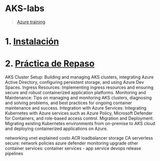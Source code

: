 # AKS-labs <!-- omit in toc -->
> [Azure training](https://azure.microsoft.com/en-us/resources/training-and-certifications/kubernetes)

#  1. [Instalación](/01.%20Instalacion.md)
#  2. [Práctica de Repaso](/02.%20Practica%20Repaso.md)








AKS Cluster Setup: Building and managing AKS clusters, integrating Azure Active Directory, configuring persistent storage, and using Azure Dev Spaces.
Ingress Resources: Implementing ingress resources and ensuring secure and robust containerized application platforms.
Monitoring and Maintenance: Tips on managing and monitoring AKS clusters, diagnosing and solving problems, and best practices for ongoing container maintenance and success.
Integration with Azure Services: Integrating Kubernetes with Azure services such as Azure Policy, Microsoft Defender for Containers, and role-based access control.
Migration and Deployment: Migrating existing Kubernetes environments from on-premise to AKS cloud and deploying containerized applications on Azure.

networking vnet explained
costo
ACR
loadbalancer
storage
CA
serverless
secure: network policies azure defender
monitoring
upgrade
other container services: container services - app service
devops release pipelines
